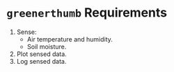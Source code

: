 # `greenerthumb` Requirements

1. Sense:
    - Air temperature and humidity.
    - Soil moisture.
3. Plot sensed data.
4. Log sensed data.
